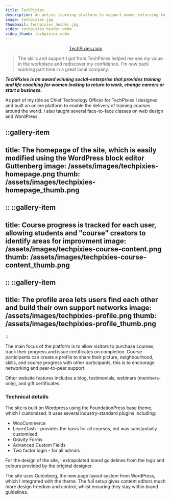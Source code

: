 ```yaml
---
title: TechPixies
description: An online learning platform to support women returning to work, changing careers, or starting a business.
image: techpixies.jpg
thumbnail: techpixies_header.jpg
video: techpixies_header.webm
video_thumb: techpixies.webm
---
```


<p style="text-align:center"><a class="button" href="https://techpixies.com">TechPixies.com</a></p>

> The skills and support I got from TechPixies helped me see my value in the workplace and rediscover my confidence. I'm now back working part time in a great local company.

***TechPixies is an award winning social-enterprise that provides training and life coaching for women looking to return to work, change careers or start a business.***

As part of my role as Chief Technology Officer for TechPixies I designed and built an online platform to enable the delivery of training courses around the world. I also taught several face-to-face classes on web design and WordPress.

<div class="gallery">

::gallery-item
---
title: The homepage of the site, which is easily modified using the WordPress block editor Guttenberg
image: /assets/images/techpixies-homepage.png
thumb: /assets/images/techpixies-homepage_thumb.png
---
::
::gallery-item
---
title: Course progress is tracked for each user, allowing students and "course" creators to identify areas for improvment
image: /assets/images/techpixies-course-content.png
thumb: /assets/images/techpixies-course-content_thumb.png
---
::
::gallery-item
---
title: The profile area lets users find each other and build their own support networks
image: /assets/images/techpixies-profile.png
thumb: /assets/images/techpixies-profile_thumb.png
---
::

</div>

The main focus of the platform is to allow visitors to purchase courses, track their progress and issue certificates on completion. Course participants can create a profile to share their picture, neighbourhood, skills, and course progress with other participants, this is to encourage networking and peer-to-peer support.

Other website features includes a blog, testimonials, webinars (members-only), and gift certificates.

### Technical details

The site is built on Wordpress using the FoundationPress base theme, which I customised. It uses several industry-standard plugins including:

 - WooCommerce
 - LearnDash - provides the basis for all courses, but was substantially customised
 - Gravity Forms
 - Advanced Custom Fields
 - Two factor login - for all admins

For the design of the site, I extrapolated brand guidelines from the logo and colours provided by the original designer.

The site uses Gutenberg, the new page layout system from WordPress, which I integrated with the theme. The full setup gives content editors much more design freedom and control, whilst ensuring they stay within brand guidelines.
